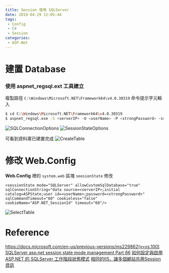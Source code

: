 ```yaml
---
title: Session 使用 SQLServer
date: 2019-04-29 12:05:44
tags: 
 - Config
 - C#
 - Session
categories: 
 - ASP.Net
---
```


# 建置 Database
### 使用 aspnet_regsql.ext 工具建立

複製路徑 `C:\Windows\Microsoft.NET\Framework64\v4.0.30319`
命令提示字元輸入
~~~ bash
$ cd C:\Windows\Microsoft.NET\Framework64\v4.0.30319
$ aspnet_regsql.exe -S <serverIP> -U <userName> -P <strongPassword> -ssadd -sstype p
~~~
![SQLConnectionOptions](1.png)
![SessionStateOptions](2.png)

可看到資料庫已建置完成
![CreateTable](3.png)

# 修改 Web.Config
**Web.Config** 裡的 `system.web` 區塊 `seesionState` 修改

    <sessionState mode="SQLServer" allowCustomSqlDatabase="true" sqlConnectionString="data source=<serverIP>;initial catalog=ASPState;user id=<userName>;password=<strongPassword>"  sqlCommandTimeout="60" cookieless="false" cookieName="ASP.NET_SessionId" timeout="60"/>

![SelectTable](4.png)

# Reference
https://docs.microsoft.com/en-us/previous-versions/ms229862(v=vs.100)
[SQLServer asp.net session state mode management Part 66](https://www.youtube.com/watch?v=o-8vjQu6SmI)
[如何設定與啟用 ASP.NET 的 SQLServer 工作階段狀態模式](https://blog.miniasp.com/post/2011/09/13/Configure-SQL-Server-Session-State-Modes-for-ASPNET)
[相同的IIS，讓多個網站共用Session資訊](http://kyleap.blogspot.com/2013/12/aspnetiissession.html)